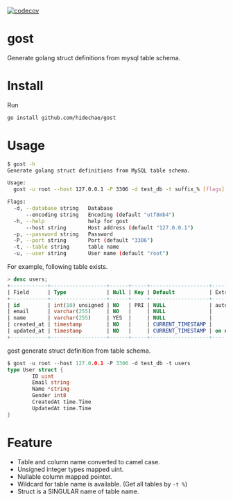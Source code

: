 [![codecov](https://codecov.io/gh/hidechae/gost/graph/badge.svg?token=ACF0UHXIQB)](https://codecov.io/gh/hidechae/gost)

# gost

Generate golang struct definitions from mysql table schema.

# Install

Run

```sh
go install github.com/hidechae/gost
```

# Usage

```sh
$ gost -h
Generate golang struct definitions from MySQL table schema.

Usage:
  gost -u root --host 127.0.0.1 -P 3306 -d test_db -t suffix_% [flags]

Flags:
  -d, --database string   Database
      --encoding string   Encoding (default "utf8mb4")
  -h, --help              help for gost
      --host string       Host address (default "127.0.0.1")
  -p, --password string   Password
  -P, --port string       Port (default "3306")
  -t, --table string      table name
  -u, --user string       User name (default "root")
```

For example, following table exists.
```sql
> desc users;
+------------+------------------+------+-----+-------------------+-----------------------------+
| Field      | Type             | Null | Key | Default           | Extra                       |
+------------+------------------+------+-----+-------------------+-----------------------------+
| id         | int(10) unsigned | NO   | PRI | NULL              | auto_increment              |
| email      | varchar(255)     | NO   |     | NULL              |                             |
| name       | varchar(255)     | YES  |     | NULL              |                             |
| created_at | timestamp        | NO   |     | CURRENT_TIMESTAMP |                             |
| updated_at | timestamp        | NO   |     | CURRENT_TIMESTAMP | on update CURRENT_TIMESTAMP |
+------------+------------------+------+-----+-------------------+-----------------------------+
```

gost generate struct definition from table schema.
```go
$ gost -u root --host 127.0.0.1 -P 3306 -d test_db -t users
type User struct {
        ID uint
        Email string
        Name *string
        Gender int8
        CreatedAt time.Time
        UpdatedAt time.Time
}
```

# Feature

- Table and column name converted to camel case.
- Unsigned integer types mapped uint.
- Nullable column mapped pointer.
- Wildcard for table name is available. (Get all tables by `-t %`)
- Struct is a SINGULAR name of table name.
